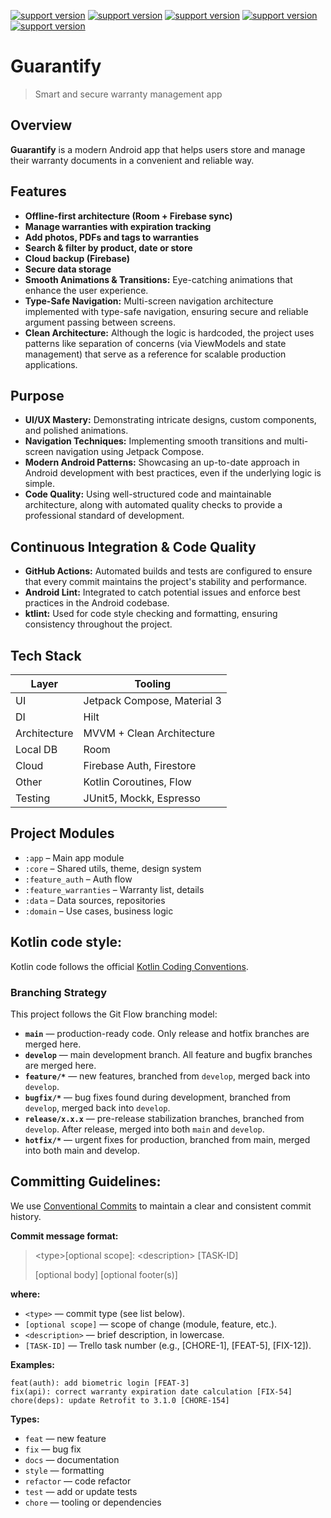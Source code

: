 [![support version](https://img.shields.io/badge/kotlin-2.2.0%2B-blueviolet.svg?style=flat&logo=kotlin&label=kotlin&labelColor=%23000&color=%23a97bff)](https://github.com/JetBrains/kotlin/releases/tag/v2.2.0)
[![support version](https://img.shields.io/badge/Compose-1.8.3%2B-blueviolet.svg?style=flat&logo=jetpackcompose&label=JCompose&labelColor=%23000&color=%234285F4)](https://developer.android.com/jetpack/androidx/releases/compose)
[![support version](https://img.shields.io/badge/Hilt-2.57.x%2B-blueviolet.svg?style=flat&logo=android&label=Hilt&labelColor=%23000&color=%234cc71e)](https://github.com/google/dagger/releases/tag/dagger-2.57.x)
[![support version](https://img.shields.io/badge/Room-2.7.x-blueviolet.svg?style=flat&logo=sqlite&logoColor=%23d085a0&label=Room&labelColor=%23000&color=%23d085a0)](https://developer.android.com/jetpack/androidx/releases/room)
[![support version](https://img.shields.io/badge/Retrofit-3.0.0-blueviolet.svg?style=flat&logo=postman&label=Retrofit&labelColor=%23000&color=%23FF6C37)](https://github.com/square/retrofit/releases/tag/3.0.0)

# Guarantify

> Smart and secure warranty management app

## Overview

**Guarantify** is a modern Android app that helps users store and manage their warranty documents in a convenient and reliable way.

## Features
- **Offline-first architecture (Room + Firebase sync)**
- **Manage warranties with expiration tracking**
- **Add photos, PDFs and tags to warranties**
- **Search & filter by product, date or store**
- **Cloud backup (Firebase)**
- **Secure data storage**
- **Smooth Animations & Transitions:** Eye-catching animations that enhance the user experience.
- **Type-Safe Navigation:** Multi-screen navigation architecture implemented with type-safe navigation, ensuring secure and reliable argument passing between screens.
- **Clean Architecture:** Although the logic is hardcoded, the project uses patterns like separation of concerns (via ViewModels and state management) that serve as a reference for scalable production applications.

## Purpose
- **UI/UX Mastery:** Demonstrating intricate designs, custom components, and polished animations.
- **Navigation Techniques:** Implementing smooth transitions and multi-screen navigation using Jetpack Compose.
- **Modern Android Patterns:** Showcasing an up-to-date approach in Android development with best practices, even if the underlying logic is simple.
- **Code Quality:** Using well-structured code and maintainable architecture, along with automated quality checks to provide a professional standard of development.

## Continuous Integration & Code Quality
- **GitHub Actions:** Automated builds and tests are configured to ensure that every commit maintains the project's stability and performance.
- **Android Lint:** Integrated to catch potential issues and enforce best practices in the Android codebase.
- **ktlint:** Used for code style checking and formatting, ensuring consistency throughout the project.

## Tech Stack
| Layer        | Tooling                     |
|--------------|-----------------------------|
| UI           | Jetpack Compose, Material 3 |
| DI           | Hilt                        |
| Architecture | MVVM + Clean Architecture   |
| Local DB     | Room                        |
| Cloud        | Firebase Auth, Firestore    |
| Other        | Kotlin Coroutines, Flow     |
| Testing      | JUnit5, Mockk, Espresso     |

## Project Modules

- `:app` – Main app module
- `:core` – Shared utils, theme, design system
- `:feature_auth` – Auth flow
- `:feature_warranties` – Warranty list, details
- `:data` – Data sources, repositories
- `:domain` – Use cases, business logic

## Kotlin code style:
Kotlin code follows the official [Kotlin Coding Conventions](https://kotlinlang.org/docs/coding-conventions.html).

### Branching Strategy
This project follows the Git Flow branching model:
- **`main`** — production-ready code. Only release and hotfix branches are merged here.
- **`develop`** — main development branch. All feature and bugfix branches are merged here.
- **`feature/*`** — new features, branched from `develop`, merged back into `develop`.
- **`bugfix/*`** — bug fixes found during development, branched from `develop`, merged back into `develop`.
- **`release/x.x.x`** — pre-release stabilization branches, branched from `develop`. After release, merged into both `main` and `develop`.
- **`hotfix/*`** — urgent fixes for production, branched from main, merged into both main and develop.

## Committing Guidelines:
We use [Conventional Commits](https://www.conventionalcommits.org/en/v1.0.0/) to maintain a clear and consistent commit history.

**Commit message format:**

> \<type>[optional scope]: \<description> [TASK-ID]
>
> [optional body]
> [optional footer(s)]

**where:**
- `<type>` — commit type (see list below).
- `[optional scope]` — scope of change (module, feature, etc.).
- `<description>` — brief description, in lowercase.
- `[TASK-ID]` — Trello task number (e.g., [CHORE-1], [FEAT-5], [FIX-12]).

**Examples:**

```
feat(auth): add biometric login [FEAT-3]
fix(api): correct warranty expiration date calculation [FIX-54]
chore(deps): update Retrofit to 3.1.0 [CHORE-154]
```

**Types:**
- `feat` — new feature
- `fix` — bug fix
- `docs` — documentation
- `style` — formatting
- `refactor` — code refactor
- `test` — add or update tests
- `chore` — tooling or dependencies